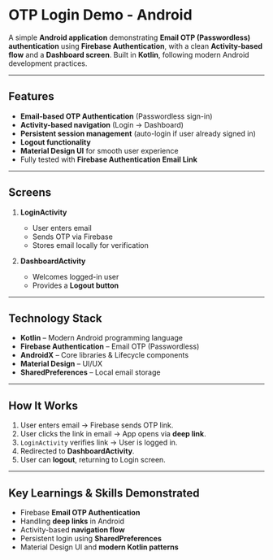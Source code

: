 

# OTP Login Demo - Android

A simple **Android application** demonstrating **Email OTP (Passwordless) authentication** using **Firebase Authentication**, with a clean **Activity-based flow** and a **Dashboard screen**. Built in **Kotlin**, following modern Android development practices.

---

##  Features

- **Email-based OTP Authentication** (Passwordless sign-in)  
- **Activity-based navigation** (Login → Dashboard)  
- **Persistent session management** (auto-login if user already signed in)  
- **Logout functionality**  
- **Material Design UI** for smooth user experience  
- Fully tested with **Firebase Authentication Email Link**

---

##  Screens

1. **LoginActivity**  
   - User enters email  
   - Sends OTP via Firebase  
   - Stores email locally for verification  

2. **DashboardActivity**  
   - Welcomes logged-in user  
   - Provides a **Logout button**  

---

##  Technology Stack

- **Kotlin** – Modern Android programming language  
- **Firebase Authentication** – Email OTP (Passwordless)  
- **AndroidX** – Core libraries & Lifecycle components  
- **Material Design** – UI/UX  
- **SharedPreferences** – Local email storage  

---

## How It Works

1. User enters email → Firebase sends OTP link.
2. User clicks the link in email → App opens via **deep link**.
3. `LoginActivity` verifies link → User is logged in.
4. Redirected to **DashboardActivity**.
5. User can **logout**, returning to Login screen.

---

## Key Learnings & Skills Demonstrated

* Firebase **Email OTP Authentication**
* Handling **deep links** in Android
* Activity-based **navigation flow**
* Persistent login using **SharedPreferences**
* Material Design UI and **modern Kotlin patterns**


